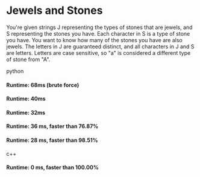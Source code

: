 # Jewels and Stones

You're given strings J representing the types of stones that are jewels, and S representing the stones you have.  Each character in S is a type of stone you have.  You want to know how many of the stones you have are also jewels. The letters in J are guaranteed distinct, and all characters in J and S are letters. Letters are case sensitive, so "a" is considered a different type of stone from "A".

python
#### Runtime: 68ms (brute force)
#### Runtime: 40ms
#### Runtime: 32ms
#### Runtime: 36 ms, faster than 76.87%
#### Runtime: 28 ms, faster than 98.51%

c++
#### Runtime: 0 ms, faster than 100.00%


